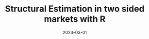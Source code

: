 ---
title: "Structural Estimation in two sided markets with R"
collection: teaching
type: "Professor"
venue: "Joint Research Center"
date: 2023-03-01
location: "Sevilla, Spain"
---